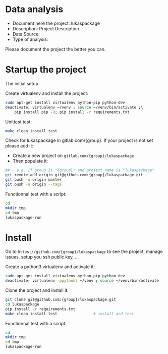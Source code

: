 # Data analysis
- Document here the project: lukaspackage
- Description: Project Description
- Data Source:
- Type of analysis:

Please document the project the better you can.

# Startup the project

The initial setup.

Create virtualenv and install the project:
```bash
sudo apt-get install virtualenv python-pip python-dev
deactivate; virtualenv ~/venv ; source ~/venv/bin/activate ;\
    pip install pip -U; pip install -r requirements.txt
```

Unittest test:
```bash
make clean install test
```

Check for lukaspackage in gitlab.com/{group}.
If your project is not set please add it:

- Create a new project on `gitlab.com/{group}/lukaspackage`
- Then populate it:

```bash
##   e.g. if group is "{group}" and project_name is "lukaspackage"
git remote add origin git@github.com:{group}/lukaspackage.git
git push -u origin master
git push -u origin --tags
```

Functionnal test with a script:

```bash
cd
mkdir tmp
cd tmp
lukaspackage-run
```

# Install

Go to `https://github.com/{group}/lukaspackage` to see the project, manage issues,
setup you ssh public key, ...

Create a python3 virtualenv and activate it:

```bash
sudo apt-get install virtualenv python-pip python-dev
deactivate; virtualenv -ppython3 ~/venv ; source ~/venv/bin/activate
```

Clone the project and install it:

```bash
git clone git@github.com:{group}/lukaspackage.git
cd lukaspackage
pip install -r requirements.txt
make clean install test                # install and test
```
Functionnal test with a script:

```bash
cd
mkdir tmp
cd tmp
lukaspackage-run
```
